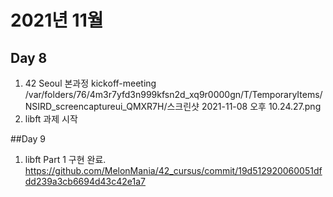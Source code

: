 # 2021년 11월

## Day 8
1. 42 Seoul 본과정 kickoff-meeting
/var/folders/76/4m3r7yfd3n999kfsn2d_xq9r0000gn/T/TemporaryItems/NSIRD_screencaptureui_QMXR7H/스크린샷 2021-11-08 오후 10.24.27.png
2. libft 과제 시작

##Day 9
1. libft Part 1 구현 완료.
https://github.com/MelonMania/42_cursus/commit/19d512920060051dfdd239a3cb6694d43c42e1a7
